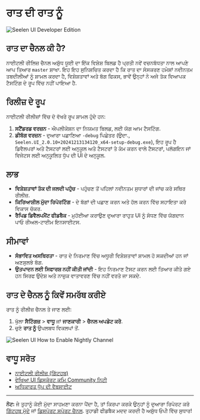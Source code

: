 # ਰਾਤ ਦੀ ਰਾਤ ਨੂੰ

![Seelen UI Developer Edition](https://github.com/user-attachments/assets/76634b49-7b09-4ef2-9643-e93542309f5d)

## ਰਾਤ ਦਾ ਚੈਨਲ ਕੀ ਹੈ?

ਨਾਈਟਲੀ ਰੀਲਿਜ਼ ਚੈਨਲ ਅਸ਼ੁੱਧ ਯੂਈ ਦਾ ਇੱਕ ਵਿਸ਼ੇਸ਼ ਬਿਲਡ ਹੈ ਪ੍ਰਤੀ ਨਵੇਂ ਵਚਨਬੱਧਤਾ ਨਾਲ ਆਪਣੇ ਆਪ ਤਿਆਰ
`master` ਸ਼ਾਖਾ. ਇਹ ਇਹ ਸੁਨਿਸ਼ਚਿਤ ਕਰਦਾ ਹੈ ਕਿ ਰਾਤ ਦਾ ਸੰਸਕਰਣ ਹਮੇਸ਼ਾਂ ਨਵੀਨਤਮ ਤਬਦੀਲੀਆਂ ਨੂੰ ਸ਼ਾਮਲ
ਕਰਦਾ ਹੈ, ਵਿਸ਼ੇਸ਼ਤਾਵਾਂ ਅਤੇ ਬੱਗ ਫਿਕਸ, ਭਾਵੇਂ ਉਨ੍ਹਾਂ ਨੇ ਅਜੇ ਤੱਕ ਵਿਆਪਕ ਟੈਸਟਿੰਗ ਦੇ ਰੂਪ ਵਿੱਚ ਨਹੀਂ ਪਾਇਆ ਹੈ.

## ਰਿਲੀਜ਼ ਦੇ ਰੂਪ

ਨਾਈਟਲੀ ਰੀਲੀਜ਼ਾਂ ਵਿੱਚ ਦੋ ਵੱਖਰੇ ਰੂਪ ਸ਼ਾਮਲ ਹੁੰਦੇ ਹਨ:

1. **ਸਟੈਂਡਰਡ ਵਰਜ਼ਨ** - ਐਪਲੀਕੇਸ਼ਨ ਦਾ ਨਿਯਮਤ ਬਿਲਡ, ਲਈ ਯੋਗ ਆਮ ਟੈਸਟਿੰਗ.
2. **ਡੀਬੱਗ ਵਰਜ਼ਨ** - ਦੁਆਰਾ ਪਛਾਣਿਆ `-debug` ਪਿਛੇਤਰ (ਉਦਾ.,
   `Seelen.UI_2.0.10+20241213134120_x64-setup-debug.exe`), ਇਹ ਰੂਪ ਹੈ ਡਿਵੈਲਪਰਾਂ ਅਤੇ
   ਟੈਸਟਰਾਂ ਲਈ ਅਨੁਕੂਲ ਅਤੇ ਟੈਸਟਰਾਂ ਤੇ ਕੰਮ ਕਰਨ ਵਾਲੇ ਟੈਸਟਰਾਂ, ਪਲੱਗਇਨ ਜਾਂ ਵਿਜੇਟਸ ਲਈ ਅਨੁਕੂਲਿਤ ਧੁੱਪ ਦੀ UI
   ਦੇ ਅਨੁਕੂਲ.

## ਲਾਭ

- **ਵਿਸ਼ੇਸ਼ਤਾਵਾਂ ਤੱਕ ਦੀ ਜਲਦੀ ਪਹੁੰਚ** - ਪਹੁੰਚਣ ਤੋਂ ਪਹਿਲਾਂ ਨਵੀਨਤਮ ਸੁਧਾਰਾਂ ਦੀ ਜਾਂਚ ਕਰੋ ਸਥਿਰ ਰੀਲੀਜ਼.
- **ਕਿਰਿਆਸ਼ੀਲ ਮੁੱਦਾ ਰਿਪੋਰਟਿੰਗ** - ਦੇ ਬੱਗਾਂ ਦੀ ਪਛਾਣ ਕਰਨ ਅਤੇ ਹੱਲ ਕਰਨ ਵਿੱਚ ਸਹਾਇਤਾ ਕਰੋ ਵਿਕਾਸ
  ਚੱਕਰ.
- **ਰੈਪਿਡ ਡਿਵੈਲਪਮੈਂਟ ਫੀਡਬੈਕ** - ਮੁਹੱਈਆ ਕਰਾਉਣ ਦੁਆਰਾ ਰਾਹੁਤ UI ਨੂੰ ਸੋਧਣ ਵਿੱਚ ਯੋਗਦਾਨ ਪਾਓ ਰੀਅਲ-ਟਾਈਮ
  ਇਨਸਾਈਟਸ.

## ਸੀਮਾਵਾਂ

- **ਸੰਭਾਵਿਤ ਅਸਥਿਰਤਾ** - ਰਾਤ ਦੇ ਨਿਰਮਾਣ ਵਿੱਚ ਅਧੂਰੀ ਵਿਸ਼ੇਸ਼ਤਾਵਾਂ ਸ਼ਾਮਲ ਹੋ ਸਕਦੀਆਂ ਹਨ ਜਾਂ ਅਣਸੁਲਝੇ
  ਬੱਗ.
- **ਉਤਪਾਦਨ ਲਈ ਸਿਫਾਰਸ਼ ਨਹੀਂ ਕੀਤੀ ਜਾਂਦੀ** - ਇਹ ਨਿਰਮਾਣ ਟੈਸਟ ਕਰਨ ਲਈ ਤਿਆਰ ਕੀਤੇ ਗਏ ਹਨ ਸਿਰਫ
  ਉਦੇਸ਼ ਅਤੇ ਨਾਜ਼ੁਕ ਵਾਤਾਵਰਣ ਵਿੱਚ ਨਹੀਂ ਵਰਤੇ ਜਾ ਸਕਦੇ.

## ਰਾਤ ਦੇ ਚੈਨਲ ਨੂੰ ਕਿਵੇਂ ਸਮਰੱਥ ਕਰੀਏ

ਰਾਤ ਨੂੰ ਰੀਲੀਜ਼ ਚੈਨਲ ਤੇ ਜਾਣ ਲਈ:

1. ਖੁੱਲਾ **ਸੈਟਿੰਗਜ਼** > **ਵਾਧੂ** ਜਾਂ **ਜਾਣਕਾਰੀ** > **ਚੈਨਲ ਅਪਡੇਟ ਕਰੋ**.
2. ਚੁਣੋ **ਰਾਤ ਨੂੰ** ਉਪਲਬਧ ਵਿਕਲਪਾਂ ਤੋਂ.

![Seelen UI How to Enable Nightly Channel](https://github.com/user-attachments/assets/ae88aeac-98cc-4424-a9e7-fb59740b694e)

## ਵਾਧੂ ਸਰੋਤ

- [ਨਾਈਟਲੀ ਰੀਲੀਜ਼ (ਗਿੱਟਹਬ)](https://github.com/eythaann/Seelen-UI/releases/tag/nightly)
- [ਵੇਖਿਆ UI ਡਿਸਕੋਰਟ ਕਮਿ Community ਨਿਟੀ](https://discord.gg/ABfASx5ZAJ)
- [ਅਧਿਕਾਰਤ ਧੁੱਪ ਦੀ ਵੈਬਸਾਈਟ](https://seelen.io)

---

**ਨੋਟ:** ਜੇ ਤੁਹਾਨੂੰ ਕੋਈ ਮੁੱਦਾ ਸਾਹਮਣਾ ਕਰਨਾ ਪੈਂਦਾ ਹੈ, ਤਾਂ ਕਿਰਪਾ ਕਰਕੇ ਉਨ੍ਹਾਂ ਨੂੰ ਦੁਆਰਾ ਰਿਪੋਰਟ ਕਰੋ
[ਗਿੱਟਹਬ ਮੁੱਦੇ](https://github.com/eythaann/Seelen-UI/issues) ਜਾਂ
[ਡਿਸਪੋਰਟ ਸਪੋਰਟ ਚੈਨਲ](https://discord.gg/ABfASx5ZAJ). ਤੁਹਾਡੀ ਫੀਡਬੈਕ ਮਦਦ ਕਰਦੀ ਹੈ ਅਸ਼ੁੱਧ ਓਪੀ
ਵਿੱਚ ਸੁਧਾਰ!
